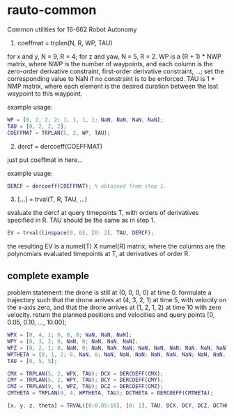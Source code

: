 # rauto-common
Common utilities for 16-662 Robot Autonomy

1. coeffmat = trplan(N, R, WP, TAU)

for x and y, N = 9, R = 4; for z and yaw, N = 5, R = 2. WP is a (R + 1) * NWP matrix, 
where NWP is the number of waypoints, and each column is the zero-order derivative
constraint, first-order derivative constraint, ...; set the corresponding value to 
NaN if no constraint is to be enforced. TAU is 1 * NMP matrix, where each element is
the desired duration between the last waypoint to this waypoint. 

example usage:
```matlab
WP = [0, 2, 2, 2; 1, 1, 1, 1; NaN, NaN, NaN, NaN];
TAU = [0, 2, 2, 2];
COEFFMAT = TRPLAN(5, 2, WP, TAU);
``` 

2. dercf = dercoeff(COEFFMAT)

just put coeffmat in here... 

example usage:
```matlab
DERCF = dercoeff(COEFFMAT); % obtained from step 1. 
```

3. [...] = trval(T, R, TAU, ...)

evaluate the dercf at query timepoints T, with orders of derivatives specified in R.
TAU should be the same as in step 1. 


```matlab
EV = trval(linspace(0, 6), [0: 2], TAU, DERCF); 
```

the resulting EV is a numel(T) X numel(R) matrix, where the columns are the polynomials
evaluated timepoints at T, at derivatives of order R.


## complete example

problem statement: the drone is still at (0, 0, 0, 0) at time 0. formulate a trajectory
such that the drone arrives at (4, 3, 2, 1) at time 5, with velocity on the x-axis zero, 
and that the drone arrives at (1, 2, 1, 2) at time 10 with zero velocity. return the
planned positions and velocities and query points [0, 0.05, 0.10, ..., 10.00];

```matlab
WPX = [0, 4, 1; 0, 0, 0; NaN, NaN, NaN]; 
WPY = [0, 3, 2; 0, NaN, 0; NaN, NaN, NaN]; 
WPZ = [0, 2, 1; 0, NaN, 0; NaN, NaN, NaN; NaN, NaN, NaN; NaN, NaN, NaN]; 
WPTHETA = [0, 1, 2; 0, NaN, 0; NaN, NaN, NaN; NaN, NaN, NaN; NaN, NaN, NaN];
TAU = [0, 5, 5];

CMX = TRPLAN(5, 2, WPX, TAU); DCX = DERCOEFF(CMX); 
CMY = TRPLAN(5, 2, WPY, TAU); DCY = DERCOEFF(CMY); 
CMZ = TRPLAN(9, 4, WPZ, TAU); DCZ = DERCOEFF(CMZ); 
CMTHETA = TRPLAN(9, 4, WPTHETA, TAU); DCTHETA = DERCOEFF(CMTHETA); 

[x, y, z, theta] = TRVAL([0:0.05:10], [0: 1], TAU, DCX, DCY, DCZ, DCTHETA); 

```



 
 





 

 



